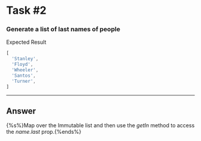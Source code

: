 # Task #2

### Generate a list of last names of people

Expected Result

```js
[
  'Stanley',
  'Floyd',
  'Wheeler',
  'Santos',
  'Turner',
]
```

---

## Answer

{%s%}Map over the Immutable list and then use the <i>getIn</i> method to access the <i>name.last</i> prop.{%ends%}

